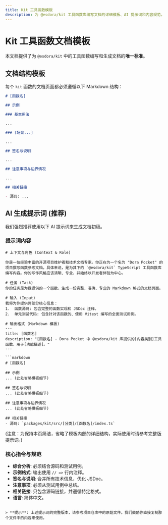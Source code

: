 ```yaml
---
title: Kit 工具函数模板
description: 为 @esdora/kit 工具函数库编写文档的详细模板、AI 提示词和内容规范。
---
```


# Kit 工具函数文档模板

本文档提供了为 `@esdora/kit` 中的工具函数编写和生成文档的**唯一标准**。

## 文档结构模板

每个 `kit` 函数的文档页面都必须遵循以下 Markdown 结构：

```markdown
# [函数名]

## 示例

### 基本用法

...

### [场景...]

...

## 签名与说明

...

## 注意事项与边界情况

...

## 相关链接

- 源码: ...
```

## AI 生成提示词 (推荐)

我们强烈推荐使用以下 AI 提示词来生成文档初稿。

### 提示词内容

````text
# 上下文与角色 (Context & Role)

你是一位经验丰富的开源项目维护者和技术文档专家。你正在为一个名为 "Dora Pocket" 的项目撰写函数参考文档。具体来说，是为其下的 `@esdora/kit` TypeScript 工具函数库编写内容。你的写作风格应该清晰、专业，并始终以开发者体验为中心。

# 任务 (Task)
你的任务是为我提供的一个函数，生成一份完整、准确、专业的 Markdown 格式的文档页面。

# 输入 (Input)
我将为你提供两部分核心信息：
1.  函数源码: 包含完整的函数实现和 JSDoc 注释。
2.  单元测试代码: 包含针对该函数的、使用 Vitest 编写的全面测试用例。

# 输出格式 (Markdown 模板)
---
title: [函数名]
description: "[函数名] - Dora Pocket 中 @esdora/kit 库提供的[内容类别]工具函数，用于[功能描述]。"
---

```markdown
# [函数名]

## 示例
... (此处省略模板细节)

## 签名与说明
... (此处省略模板细节)

## 注意事项与边界情况
... (此处省略模板细节)

## 相关链接
- 源码: `packages/kit/src/[分类]/[函数名]/index.ts`
````

(注意：为保持本页简洁，省略了模板内部的详细结构，实际使用时请参考完整版提示词。)

### 核心指令与规范

- **综合分析**: 必须结合源码和测试用例。
- **示例格式**: 输出使用 `// =>` 行内注释。
- **签名与说明**: 合并所有技术信息，优化 JSDoc。
- **注意事项**: 必须从测试用例中总结。
- **相关链接**: 只包含源码链接，并遵循特定格式。
- **语言**: 简体中文。

```

> **提示**: 上述提示词的完整版本，请参考项目仓库中的原始文件。我们鼓励你直接复制那个文件中的内容来使用。
```
